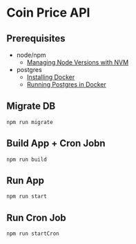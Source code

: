 # Coin Price API

## Prerequisites
- node/npm
  - [Managing Node Versions with NVM](https://github.com/nvm-sh/nvm?tab=readme-ov-file#node-version-manager---)
- postgres
  - [Installing Docker](https://docs.docker.com/engine/install/)
  - [Running Postgres in Docker](https://hub.docker.com/_/postgres)

## Migrate DB
`npm run migrate`

## Build App + Cron Jobn
`npm run build`

## Run App
`npm run start`

## Run Cron Job
`npm run startCron`
